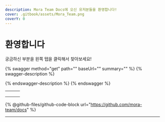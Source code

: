 ```yaml
---
description: Mora Team Docs에 오신 유저분들을 환영합니다!
cover: .gitbook/assets/Mora_Team.png
coverY: 0
---
```


# 환영합니다

궁금하신 부분을 왼쪽 탭을 클릭해서 찾아보세요!

{% swagger method="get" path="" baseUrl="" summary="" %}
{% swagger-description %}

{% endswagger-description %}
{% endswagger %}

|   |   |   |
| - | - | - |
|   |   |   |
|   |   |   |
|   |   |   |

{% @github-files/github-code-block url="https://github.com/mora-team/docs" %}

***
